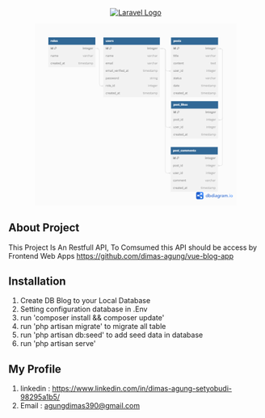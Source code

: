 <p align="center"><a href="https://laravel.com" target="_blank"><img src="https://raw.githubusercontent.com/laravel/art/master/logo-lockup/5%20SVG/2%20CMYK/1%20Full%20Color/laravel-logolockup-cmyk-red.svg" width="400" alt="Laravel Logo"></a></p>

<p align="center">
<img src="ERD DB.png" width="400" alt="Laravel Logo">



## About Project
This Project Is An Restfull API,
To Comsumed this API should be access by Frontend Web Apps 
https://github.com/dimas-agung/vue-blog-app

## Installation
1. Create DB Blog to your Local Database
2. Setting configuration database in .Env
3. run 'composer install && composer update'
4. run 'php artisan migrate' to migrate all table
5. run 'php artisan db:seed' to add seed data in database
6. run 'php artisan serve'

## My Profile
1. linkedin : https://www.linkedin.com/in/dimas-agung-setyobudi-98295a1b5/
2. Email : agungdimas390@gmail.com    